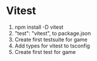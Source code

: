 # Vitest
1. npm install -D vitest
2. "test": "vitest", to package.json
3. Create first testsuite for game
4. Add types for vitest to tsconfig
5. Create first test for game